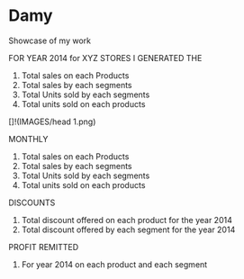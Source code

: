 # Damy
Showcase of my work 


FOR YEAR 2014 for XYZ STORES I GENERATED THE

1.	Total sales on each Products 
2.	Total sales by each segments
3. Total Units sold by each segments 
4. Total units sold on each products

[]!(IMAGES/head 1.png)

MONTHLY 
1. Total sales on each Products 
2. Total sales by each segments
3. Total Units sold by each segments 
4. Total units sold on each products

DISCOUNTS
1. Total discount offered on each product for the year 2014
2. Total discount offered by each segment for the year 2014

PROFIT REMITTED 
1. For year 2014 on each product and each segment

